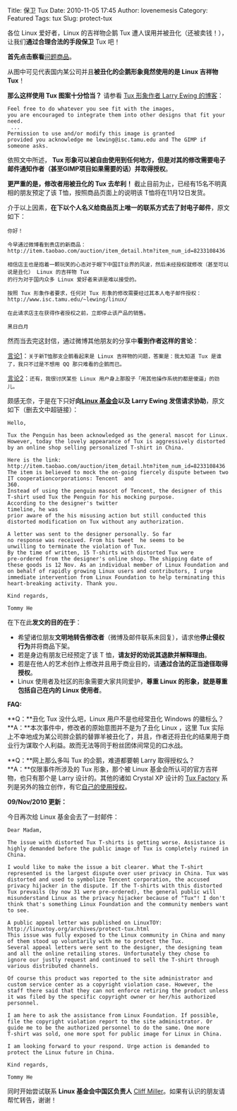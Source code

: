 Title: 保卫 Tux
Date: 2010-11-05 17:45
Author: lovenemesis
Category: Featured
Tags: tux
Slug: protect-tux

各位 Linux 爱好者，Linux 的吉祥物企鹅 Tux
遭人误用并被丑化（还被卖钱！），让我们**通过合理合法的手段保卫** Tux
吧！

**首先点击察看**[问题商品](http://item.taobao.com/auction/item_detail.htm?item_num_id=8233108436)。

从图中可见代表国内某公司并且**被丑化的企鹅形象竟然使用的是 Linux 吉祥物
Tux**！

**那么这样使用 Tux 图案十分恰当？** 请参看 [Tux 形象作者 Larry Ewing
的博客](http://www.isc.tamu.edu/~lewing/linux/)：

    Feel free to do whatever you see fit with the images, 
    you are encouraged to integrate them into other designs that fit your need.
     ...
    Permission to use and/or modify this image is granted
    provided you acknowledge me lewing@isc.tamu.edu and The GIMP if someone asks. 

依照文中所述， **Tux
形象可以被自由使用到任何地方，但是对其的修改需要电子邮件通知作者（甚至GIMP项目如果需要的话）并取得授权**。

**更严重的是，修改者用被丑化的 Tux 去牟利！**
截止目前为止，已经有15名不明真相的朋友预定了该
T恤，按照商品页面上的说明该 T恤将在11月12日发货。

介于以上因素，**在下以个人名义给商品页上唯一的联系方式去了封电子邮件**，原文如下：

    你好！

    今早通过微博看到贵店的新商品：http://item.taobao.com/auction/item_detail.htm?item_num_id=8233108436

    相信店主也是抱着一颗玩笑的心态对于眼下中国IT业界的风波，然后未经授权就修改（甚至可以说是丑化） Linux 的吉祥物 Tux
    的行为对于国内众多 Linux 爱好者来讲是难以接受的。

    按照 Tux 形象作者要求，任何对 Tux 形象的修改需要经过其本人电子邮件授权：http://www.isc.tamu.edu/~lewing/linux/

    在此请求店主在获得作者授权之前，立即停止该产品的销售。

    黑日白月

然而当去完这封信，通过微博其他朋友的分享中**看到作者这样的言论**：

[言论1](http://twitter.com/#!/flypig/status/404135266488320)：`关于新T恤那支企鹅看起来是 Linux 吉祥物的问题，答案是：我太知道 Tux 是谁了，我只不过是不想用 QQ 那只难看的企鹅而已。`

[言论2](http://twitter.com/#!/flypig/status/404621436653568)：`还有，我很讨厌某些 Linux 用户身上那股子「用其他操作系统的都是傻逼」的劲儿。`

颇感无奈，于是在下只好**向[Linux
基金会](http://www.linux.com/contact)以及 Larry Ewing
发信请求协助**，原文如下（删去文中超链接）：

    Hello,

    Tux the Penguin has been acknowledged as the general mascot for Linux.
    However, today the lovely appearance of Tux is aggressively distorted
    by an online shop selling personalized T-shirt in China.

    Here is the link:
    http://item.taobao.com/auction/item_detail.htm?item_num_id=8233108436
    The item is believed to mock the on-going fiercely dispute between two
    IT cooperationcorporations: Tencent  and
    360.
    Instead of using the penguin mascot of Tencent, the designer of this
    T-shirt used Tux the Penguin for his mocking purpose.
    According to the designer's twitter
    timeline, he was 
    prior aware of the his misusing action but still conducted this
    distorted modification on Tux without any authorization.

    A letter was sent to the designer personally. So far
    no response was received. From his tweet  he seems to be
    unwilling to terminate the violation of Tux.
    By the time of written, 15 T-shirts with distorted Tux were
    pre-ordered from the designer's online shop. The shipping date of
    these goods is 12 Nov. As an individual member of Linux Foundation and
    on behalf of rapidly growing Linux users and contributors, I urge
    immediate intervention from Linux Foundation to help terminating this
    heart-breaking activity. Thank you.

    Kind regards,

    Tommy He

在下在此**发文的目的在于**：

-   希望诸位朋友**文明地转告修改者**（微博及邮件联系未回复），请求他**停止侵权行为**并将商品下架。
-   若是身边有朋友已经预定了该 T 恤，**请友好的劝说其退款并解释理由**。
-   若是在他人的艺术创作上修改并且用于商业目的，请**通过合法的正当途径取得授权**。
-   Linux 使用者及社区的形象需要大家共同爱护，**尊重 Linux
    的形象，就是尊重包括自己在内的 Linux 使用者**。

**FAQ:**

**Q：**丑化 Tux 没什么吧，Linux 用户不是也经常丑化 Windows 的徽标么？  
**A：**本次事件中，修改者的原始意图并不是为了丑化 Linux ，这里 Tux
实际上不幸地成为某公司胖企鹅的替罪羊被丑化了，并且，作者还将丑化的结果用于商业行为谋取个人利益。故而无法等同于粉丝团体间常见的口水战。

**Q：**网上那么多叫 Tux 的企鹅，难道都要朝 Larry 取得授权么？  
**A：**仅限事件所涉及的 Tux 形象，那个被 Linux
基金会所认可的官方吉祥物，也只有那个是 Larry 设计的。其他的诸如 Crystal
XP 设计的 [Tux Factory](http://tux.crystalxp.net/)
系列是另外的独立创作，有它[自己的使用授权](http://tux.crystalxp.net/en.conditions.html)。

**09/Nov/2010 更新：**

今日再次给 Linux 基金会去了一封邮件：

    Dear Madam,

    The issue with distorted Tux T-shirts is getting worse. Assistance is
    highly demanded before the public image of Tux is completely ruined in
    China.

    I would like to make the issue a bit clearer. What the T-shirt
    represented is the largest dispute over user privacy in China. Tux was
    distorted and used to symbolize Tencent corporation, the accused
    privacy hijacker in the dispute. If the T-shirts with this distorted
    Tux prevails (by now 31 were pre-ordered), the general public will
    misunderstand Linux as the privacy hijacker because of "Tux"! I don't
    think that's something Linux Foundation and the community members want
    to see.

    A public appeal letter was published on LinuxTOY:
    http://linuxtoy.org/archives/protect-tux.html
    This issue was fully exposed to the Linux community in China and many
    of them stood up voluntarily with me to protect the Tux.
    Several appeal letters were sent to the designer, the designing team
    and all the online retailing stores. Unfortunately they chose to
    ignore our justly request and continued to sell the T-shirt through
    various distributed channels.

    Of course this product was reported to the site administrator and
    custom service center as a copyright violation case. However, the
    staff there said that they can not enforce retiring the product unless
    it was filed by the specific copyright owner or her/his authorized
    personnel.

    I am here to ask the assistance from Linux Foundation. If possible,
    file the copyright violation report to the site administrator. Or
    guide me to be the authorized personnel to do the same. One more
    T-shirt was sold, one more spot for public image for Linux in China.

    I am looking forward to your respond. Urge action is demanded to
    protect the Linux future in China.

    Kind regards,

    Tommy He

同时开始尝试联系 **Linux 基金会中国区负责人** [Cliff
Miller](http://cut.gd/aBbo)。如果有认识的朋友请帮忙转告，谢谢！
